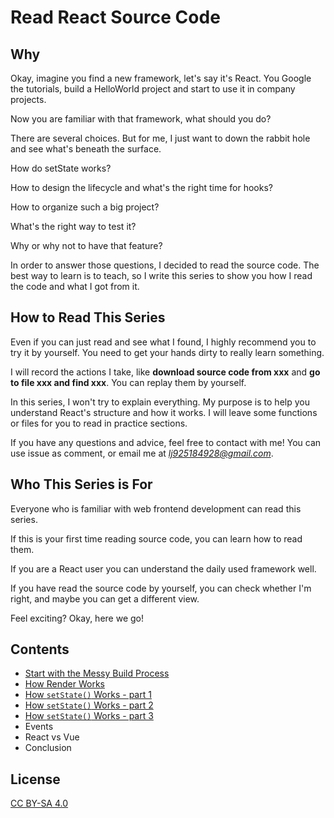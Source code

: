 # Read React Source Code

## Why

Okay, imagine you find a new framework, let's say it's React. You Google the tutorials, build a HelloWorld project and start to use it in company projects.

Now you are familiar with that framework, what should you do?

There are several choices. But for me, I just want to down the rabbit hole and see what's beneath the surface.

How do setState works?

How to design the lifecycle and what's the right time for hooks?

How to organize such a big project?

What's the right way to test it?

Why or why not to have that feature?

In order to answer those questions, I decided to read the source code. The best way to learn is to teach, so I write this series to show you how I read the code and what I got from it.

## How to Read This Series

Even if you can just read and see what I found, I highly recommend you to try it by yourself. You need to get your hands dirty to really learn something.

I will record the actions I take, like **download source code from xxx** and **go to file xxx and find xxx**. You can replay them by yourself.

In this series, I won't try to explain everything. My purpose is to help you understand React's structure and how it works. I will leave some functions or files for you to read in practice sections.

If you have any questions and advice, feel free to contact with me! You can use issue as comment, or email me at *lj925184928@gmail.com*.

## Who This Series is For

Everyone who is familiar with web frontend development can read this series. 

If this is your first time reading source code, you can learn how to read them. 

If you are a React user you can understand the daily used framework well. 

If you have read the source code by yourself, you can check whether I'm right, and maybe you can get a different view.

Feel exciting? Okay, here we go!

## Contents

- [Start with the Messy Build Process](https://github.com/numbbbbb/read-react-source-code/tree/master)
- [How Render Works](https://github.com/numbbbbb/read-react-source-code/tree/master)
- [How `setState()` Works - part 1](https://github.com/numbbbbb/read-react-source-code/blob/master/03-how-setstate-works-part-1.md)
- [How `setState()` Works - part 2](https://github.com/numbbbbb/read-react-source-code/blob/master/04-how-setstate-works-part-2.md)
- [How `setState()` Works - part 3](https://github.com/numbbbbb/read-react-source-code/blob/master/05-how-setstate-works-part-3.md)
- Events
- React vs Vue
- Conclusion


## License

[CC BY-SA 4.0](https://creativecommons.org/licenses/by-sa/4.0/)
